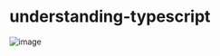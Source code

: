 # understanding-typescript
![image](https://github.com/canzhao0928/understanding-typescript/assets/63222201/88fe0f72-4ecf-498b-ae2b-aabe87437727)
